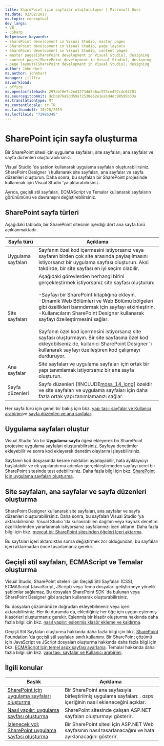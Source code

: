 ```yaml
---
title: SharePoint için sayfalar oluşturuluyor | Microsoft Docs
ms.date: 02/02/2017
ms.topic: conceptual
dev_langs:
- VB
- CSharp
helpviewer_keywords:
- SharePoint development in Visual Studio, master pages
- SharePoint development in Visual Studio, page layouts
- SharePoint development in Visual Studio, content pages
- master pages[SharePoint development in Visual Studio], designing
- content pages[SharePoint development in Visual Studio], designing
- page layouts[SharePoint development in Visual Studio], designing
author: John-Hart
ms.author: johnhart
manager: jillfra
ms.workload:
- office
ms.openlocfilehash: 297ebf0e7c2ed1273dd5a8ac973ce497c4c64781
ms.sourcegitcommit: dcbb876a5dd598f2538e62e1eabd4dc98595b53a
ms.translationtype: MT
ms.contentlocale: tr-TR
ms.lasthandoff: 10/28/2019
ms.locfileid: "72986348"
---
```

# <a name="create-pages-for-sharepoint"></a>SharePoint için sayfa oluşturma
  Bir SharePoint sitesi için uygulama sayfaları, site sayfaları, ana sayfalar ve sayfa düzenleri oluşturabilirsiniz.

 Visual Studio 'da şablon kullanarak uygulama sayfaları oluşturabilirsiniz. SharePoint Designer 'ı kullanarak site sayfaları, ana sayfalar ve sayfa düzenleri oluşturun. Daha sonra, bu sayfaları bir SharePoint projesinde kullanmak için Visual Studio 'ya aktarabilirsiniz.

 Ayrıca, geçişli stil sayfaları, ECMAScript ve Temalar kullanarak sayfaların görünümünü ve davranışını değiştirebilirsiniz.

## <a name="types-of-sharepoint-pages"></a>SharePoint sayfa türleri
 Aşağıdaki tabloda, bir SharePoint sitesinin içerdiği dört ana sayfa türü açıklanmaktadır.

|Sayfa türü|Açıklama|
|---------------|-----------------|
|Uygulama sayfaları|Sayfanın özel kod içermesini istiyorsanız veya sayfanın birden çok site arasında paylaşılmasını istiyorsanız bir uygulama sayfası oluşturun. Aksi takdirde, bir site sayfası en iyi seçim olabilir.|
|Site sayfaları|Aşağıdaki görevlerden herhangi birini gerçekleştirmek istiyorsanız site sayfası oluşturun:<br /><br /> -Sayfayı bir SharePoint kitaplığına ekleyin.<br />-Dinamik Web Bölümleri ve Web Bölümü bölgeleri gibi özellikleri barındırmak için sayfayı etkinleştirin.<br />-Kullanıcıların SharePoint Designer kullanarak sayfayı özelleştirmesini sağlar.<br /><br /> Sayfanın özel kod içermesini istiyorsanız site sayfası oluşturmayın. Bir site sayfasına özel kod ekleyebilseniz de, kullanıcı SharePoint Designer 'ı kullanarak sayfayı özelleştiren kod çalışmayı durduruyor.|
|Ana sayfalar|Site sayfaları ve uygulama sayfaları için ortak bir yapı tanımlamak istiyorsanız bir ana sayfa oluşturun.|
|Sayfa düzenleri|Sayfa düzenleri [!INCLUDE[moss_14_long](../sharepoint/includes/moss-14-long-md.md)] özeldir ve site sayfaları ve uygulama sayfaları için daha fazla ortak yapı tanımlamanızı sağlar.|

 Her sayfa türü için genel bir bakış için bkz. [yapı taşı: sayfalar ve Kullanıcı arabirimi](/previous-versions/office/developer/sharepoint-2010/ee539040(v=office.14))ve [sayfa düzenleri ve ana sayfalar](/previous-versions/office/developer/sharepoint-2010/ms543497(v=office.14)).

## <a name="create-application-pages"></a>Uygulama sayfaları oluştur
 Visual Studio 'da bir **Uygulama sayfa** öğesi ekleyerek bir SharePoint projesine uygulama sayfaları oluşturabilirsiniz. Sayfaya denetimler ekleyebilir ve sonra kod ekleyerek denetim olaylarını işleyebilirsiniz.

 Sayfanın kod dosyasında kesme noktaları ayarlayabilir, hata ayıklayıcıyı başlatabilir ve ek yapılandırma adımları gerçekleştirmeden sayfayı yerel bir SharePoint sitesinde test edebilirsiniz. Daha fazla bilgi için bkz. [SharePoint Için uygulama sayfaları oluşturma](../sharepoint/creating-application-pages-for-sharepoint.md).

## <a name="create-site-pages-master-pages-and-page-layouts"></a>Site sayfaları, ana sayfalar ve sayfa düzenleri oluşturma
 SharePoint Designer kullanarak site sayfaları, ana sayfalar ve sayfa düzenleri oluşturabilirsiniz. Daha sonra, bu sayfaları Visual Studio 'ya aktarabilirsiniz. Visual Studio 'da kullanılabilen dağıtım veya kaynak denetimi özelliklerinden yararlanmak istiyorsanız sayfalarınızı içeri aktarın. Daha fazla bilgi için bkz. [mevcut bir SharePoint sitesinden öğeleri Içeri aktarma](../sharepoint/importing-items-from-an-existing-sharepoint-site.md).

 Bu sayfaları içeri aktardıktan sonra değiştirmek zor olduğundan, bu sayfaları içeri aktarmadan önce tasarlamanız gerekir.

## <a name="create-cascading-style-sheets-ecmascript-and-themes"></a>Geçişli stil sayfaları, ECMAScript ve Temalar oluşturma
 Visual Studio, SharePoint siteleri için Geçişli Stil Sayfaları (CSS), ECMAScript (JavaScript, JScript) veya Tema dosyaları geliştirmeye yönelik şablonlar sağlamaz. Bu dosyaları SharePoint SDK 'da bulunan veya SharePoint Designer gibi araçları kullanarak oluşturabilirsiniz.

 Bu dosyaları çözümünüze doğrudan ekleyebilmeniz veya içeri aktarabilirsiniz. Her iki durumda da, eklediğiniz her öğe için uygun eşlenmiş klasörleri oluşturmanız gerekir. Eşlenmiş bir klasör oluşturma hakkında daha fazla bilgi için bkz. [nasıl yapılır: eşlenmiş klasör ekleme ve kaldırma](../sharepoint/how-to-add-and-remove-mapped-folders.md).

 Geçişli Stil Sayfaları oluşturma hakkında daha fazla bilgi için bkz. [SharePoint Foundation 'da geçişli stil sayfaları sınıfı kullanımı](/previous-versions/office/developer/sharepoint-2010/ms438349(v=office.14)). Bir SharePoint çözümü için JavaScript ve JScript dosyaları oluşturma hakkında daha fazla bilgi için bkz. [ECMAScript Için temel aspx sayfası ayarlama](/previous-versions/office/developer/sharepoint-2010/ee535709(v=office.14)). Temalar hakkında daha fazla bilgi için bkz. [yapı taşı: sayfalar ve Kullanıcı arabirimi](/previous-versions/office/developer/sharepoint-2010/ee539040(v=office.14)).

## <a name="related-topics"></a>İlgili konular

|Başlık|Açıklama|
|-----------|-----------------|
|[SharePoint için uygulama sayfaları oluşturma](../sharepoint/creating-application-pages-for-sharepoint.md)|Bir SharePoint ana sayfasıyla birleştirilmiş uygulama sayfaları: *. aspx* içeriğinin nasıl ekleneceğini açıklar.|
|[Nasıl yapılır: uygulama sayfası oluşturma](../sharepoint/how-to-create-an-application-page.md)|SharePoint sitesinde çalışan ASP.NET sayfaları oluşturmayı gösterir.|
|[İzlenecek yol: SharePoint uygulama sayfası oluşturma](../sharepoint/walkthrough-creating-a-sharepoint-application-page.md)|Bir SharePoint sitesi için ASP.NET Web sayfasının nasıl tasarlanacağını ve hata ayıklanacağını gösterir.|
